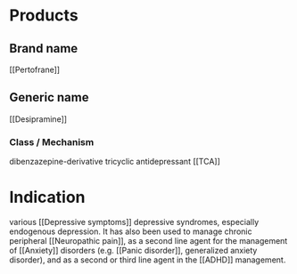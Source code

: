 # Products

## Brand name
[[Pertofrane]]

## Generic name
[[Desipramine]]

### Class / Mechanism
dibenzazepine-derivative tricyclic antidepressant [[TCA]]

# Indication
various [[Depressive symptoms]] depressive syndromes, especially endogenous depression. It has also been used to manage chronic peripheral [[Neuropathic pain]], as a second line agent for the management of [[Anxiety]] disorders (e.g. [[Panic disorder]], generalized anxiety disorder), and as a second or third line agent in the [[ADHD]] management.
